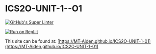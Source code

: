 # ICS2O-UNIT-1--O1

[![GitHub's Super Linter](https://github.com/MT-Aiden/ICS2O-UNIT-1-O1/workflows/GitHub's%20Super%20Linter/badge.svg)](https://github.com/MT-Aiden/ICS2O-UNIT-1-O1/actions)

[![Run on Repl.it](https://repl.it/badge/github/MT-Aiden/ICS2O-UNIT-1-O1)](https://repl.it/github/MT-Aiden/ICS2O-UNIT-1-01)

This site can be found at: [https://MT-Aiden.github.io/ICS2O-UNIT-1-01](https://MT-Aiden.github.io/ICS2O-UNIT-1-01)

